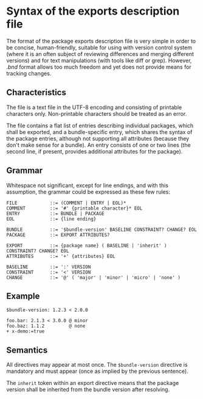 # Syntax of the exports description file #

The format of the package exports description file is very simple in order to be concise, human-friendly, suitable for using with version control system (where it is an often subject of reviewing differences and merging different versions) and for text manipulations (with tools like diff or grep). However, *.bnd* format allows too much freedom and yet does not provide means for tracking changes.


## Characteristics ##

The file is a text file in the UTF-8 encoding and consisting of printable characters only. Non-printable characters should be treated as an error.

The file contains a flat list of entries describing individual packages, which shall be exported, and a bundle-specific entry, which shares the syntax of the package entries, although not supporting all attributes (because they don't make sense for a bundle). An entry consists of one or two lines (the second line, if present, provides additional attributes for the package).


## Grammar ##

Whitespace not significant, except for line endings, and with this assumption, the grammar could be expressed as these few rules:

```
FILE            ::= (COMMENT | ENTRY | EOL)*
COMMENT         ::= '#' {printable character}* EOL
ENTRY           ::= BUNDLE | PACKAGE
EOL             ::= {line ending}

BUNDLE          ::= '$bundle-version' BASELINE CONSTRAINT? CHANGE? EOL
PACKAGE         ::= EXPORT ATTRIBUTES?

EXPORT          ::= {package name} ( BASELINE | 'inherit' ) CONSTRAINT? CHANGE? EOL
ATTRIBUTES      ::= '+' {attributes} EOL

BASELINE        ::= ':' VERSION
CONSTRAINT      ::= '<' VERSION
CHANGE          ::= '@' ( 'major' | 'minor' | 'micro' | 'none' )
```


## Example ##

```
$bundle-version: 1.2.3 < 2.0.0

foo.bar: 2.1.3 < 3.0.0 @ minor
foo.baz: 1.1.2         @ none
+ x-demo:=true
```


## Semantics ##

All directives may appear at most once. The `$bundle-version` directive is mandatory and must appear (once as implied by the previous sentence).

The `inherit` token within an export directive means that the package version shall be inherited from the bundle version after resolving.
